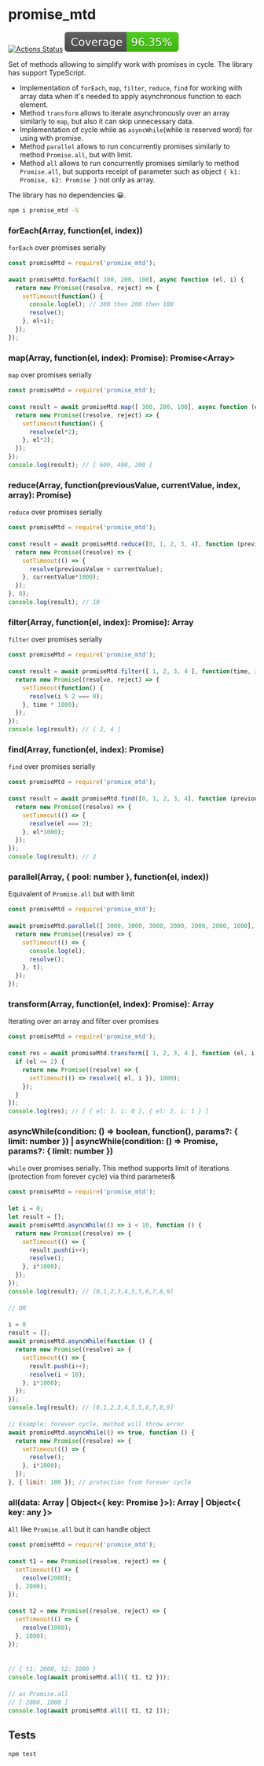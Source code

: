 # promise_mtd

[![Actions Status](https://github.com/dm-kamaev/promise_mtd/workflows/Build/badge.svg)](https://github.com/dm-kamaev/promise_mtd/actions) ![Coverage](https://github.com/dm-kamaev/promise_mtd/blob/master/badges/coverage.svg)

Set of methods allowing to simplify work with promises in cycle. The library has support TypeScript.

* Implementation of ```forEach```, ```map```, ```filter```, ```reduce```, ```find``` for working with array data when it's needed to apply asynchronous function to each element.
* Method ```transform``` allows to iterate asynchronously over an array similarly to ```map```, but also it can skip unnecessary data.
* Implementation of cycle  while as ```asyncWhile```(while is reserved word) for using with promise.
* Method ```parallel``` allows to run concurrently promises similarly to method ```Promise.all```, but with limit.
* Method ```all``` allows to run concurrently promises similarly to method ```Promise.all```, but supports receipt of parameter such as object ```{ k1: Promise, k2: Promise }``` not only as array.

The library has no dependencies 😀.


```sh
npm i promise_mtd -S
```

### forEach(Array, function(el, index))
```forEach``` over promises serially
```js
const promiseMtd = require('promise_mtd');

await promiseMtd.forEach([ 300, 200, 100], async function (el, i) {
  return new Promise((resolve, reject) => {
    setTimeout(function() {
      console.log(el); // 300 then 200 then 100
      resolve();
    }, el+i);
  });
});
```


### map(Array<any>, function(el, index): Promise<any>): Promise<Array<any>>
```map``` over promises serially
```js
const promiseMtd = require('promise_mtd');

const result = await promiseMtd.map([ 300, 200, 100], async function (el, i) {
  return new Promise((resolve, reject) => {
    setTimeout(function() {
      resolve(el*2);
    }, el*2);
  });
});
console.log(result); // [ 600, 400, 200 ]
```


### reduce(Array, function(previousValue, currentValue, index, array): Promise)
```reduce``` over promises serially
```js
const promiseMtd = require('promise_mtd');

const result = await promiseMtd.reduce([0, 1, 2, 3, 4], function (previousValue, currentValue, index, array) {
  return new Promise((resolve) => {
    setTimeout(() => {
      resolve(previousValue + currentValue);
    }, currentValue*1000);
  });
}, 0);
console.log(result); // 10
```


### filter(Array<any>, function(el, index): Promise<Boolean>): Array<any>
```filter``` over promises serially
```js
const promiseMtd = require('promise_mtd');

const result = await promiseMtd.filter([ 1, 2, 3, 4 ], function(time, i) {
  return new Promise((resolve, reject) => {
    setTimeout(function() {
      resolve(i % 2 === 0);
    }, time * 1000);
  });
});
console.log(result); // [ 2, 4 ]
```

### find(Array, function(el, index): Promise)
```find``` over promises serially
```js
const promiseMtd = require('promise_mtd');

const result = await promiseMtd.find([0, 1, 2, 3, 4], function (previousValue, currentValue, index, array) {
  return new Promise((resolve) => {
    setTimeout(() => {
      resolve(el === 2);
    }, el*1000);
  });
});
console.log(result); // 2
```

### parallel(Array<any>, { pool: number }, function(el, index))
Equivalent of ```Promise.all``` but with limit
```js
const promiseMtd = require('promise_mtd');

await promiseMtd.parallel([ 3000, 3000, 3000, 2000, 2000, 2000, 1000], { pool: 3 }, async function(el, i) {
  return new Promise((resolve) => {
    setTimeout(() => {
      console.log(el);
      resolve();
    }, t);
  });
});
```



### transform(Array<any>, function(el, index): Promise<any>): Array
Iterating over an array and filter over promises
```js
const promiseMtd = require('promise_mtd');

const res = await promiseMtd.transform([ 1, 2, 3, 4 ], function (el, i) {
  if (el <= 2) {
    return new Promise((resolve) => {
      setTimeout(() => resolve({ el, i }), 1000);
    });
  }
});
console.log(res); // [ { el: 1, i: 0 }, { el: 2, i: 1 } ]
```



### asyncWhile(condition: () => boolean, function(), params?: { limit: number }) | asyncWhile(condition: () => Promise<boolean>, params?: { limit: number })
```while``` over promises serially. This method supports limit of iterations (protection from forever cycle) via third parameter&
```js
const promiseMtd = require('promise_mtd');

let i = 0;
let result = [];
await promiseMtd.asyncWhile(() => i < 10, function () {
  return new Promise((resolve) => {
    setTimeout(() => {
      result.push(i++);
      resolve();
    }, i*1000);
  });
});
console.log(result); // [0,1,2,3,4,5,5,6,7,8,9]

// OR

i = 0
result = [];
await promiseMtd.asyncWhile(function () {
  return new Promise((resolve) => {
    setTimeout(() => {
      result.push(i++);
      resolve(i < 10);
    }, i*1000);
  });
});
console.log(result); // [0,1,2,3,4,5,5,6,7,8,9]

// Example: forever cycle, method will throw error
await promiseMtd.asyncWhile(() => true, function () {
  return new Promise((resolve) => {
    setTimeout(() => {
      resolve();
    }, i*1000);
  });
}, { limit: 100 }); // protection from forever cycle
```


### all(data: Array<Promise> | Object<{ key: Promise }>): Array<any> | Object<{ key: any }>
```All``` like ```Promise.all``` but it can handle object
```js
const promiseMtd = require('promise_mtd');

const t1 = new Promise((resolve, reject) => {
  setTimeout(() => {
    resolve(2000);
  }, 2000);
});

const t2 = new Promise((resolve, reject) => {
  setTimeout(() => {
    resolve(1000);
  }, 1000);
});


// { t1: 2000, t2: 1000 }
console.log(await promiseMtd.all({ t1, t2 }));

// as Promise.all
// [ 2000, 1000 ]
console.log(await promiseMtd.all([ t1, t2 ]));
```


## Tests
```sh
npm test
```